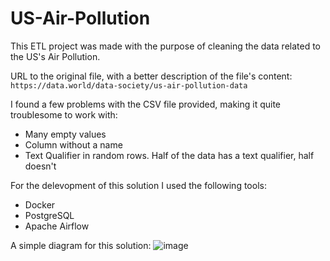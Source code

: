 # US-Air-Pollution
This ETL project was made with the purpose of cleaning the data related to the US's Air Pollution.

URL to the original file, with a better description of the file's content:
`https://data.world/data-society/us-air-pollution-data`

I found a few problems with the CSV file provided, making it quite troublesome to work with:
- Many empty values
- Column without a name
- Text Qualifier in random rows. Half of the data has a text qualifier, half doesn't

For the delevopment of this solution I used the following tools:
- Docker
- PostgreSQL
- Apache Airflow

A simple diagram for this solution:
![image](https://user-images.githubusercontent.com/39096217/220820200-0f772d76-3f48-4ac3-ba3d-dcba2a642a4b.png)

